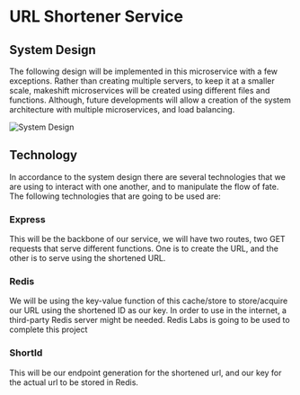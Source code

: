 # URL Shortener Service
## System Design

The following design will be implemented in this microservice with a few exceptions. Rather than creating multiple servers, to keep it at a smaller scale, makeshift microservices will be created using different files and functions. Although, future developments will allow a creation of the system architecture with multiple microservices, and load balancing.

![System Design](https://ci6.googleusercontent.com/proxy/x-3Jp_bcsDe1fEX4C-rzKuUXGFbR57F8INu4kwJrh_BvrbolJ06iMAW2_sIaGcnQm0l87Aym4CO-q10J73Hftz19Pq3mnzsJBO4D3o1oWdpIyxMarY-fUFSLL-ptdBkEbITHYhfAwqxA39AAnC67CgUCzmOSwAoz5-pnTLk6RcEzCxT7gUVRFDgC1z2n6ZnCtwQXhAo4CTRgGpEPaokFXLcrx5W_GetSEn5njwSjrvT1sQt4TB8GBxKJ1aUNMjOx0gJ6ZV46whot_431toygZJdJNL4b99h74kWL6LpEieKILzRsPTxtHhg0rCCfDw=s0-d-e1-ft#https://documents.lucidchart.com/documents/737ee494-3a9e-4e0a-9ab4-f62a99e9f4cb/pages/0_0?a=1323&x=36&y=-200&w=1649&h=1760&store=1&accept=image%2F*&auth=LCA%20d02cc3399655e9403ff54aacc0a40052ae7370b5-ts%3D1515273309)

## Technology

In accordance to the system design there are several technologies that we are using to interact with one another, and to manipulate the flow of fate. The following technologies that are going to be used are:

### Express

This will be the backbone of our service, we will have two routes, two GET requests that serve different functions. One is to create the URL, and the other is to serve using the shortened URL. 

### Redis

We will be using the key-value function of this cache/store to store/acquire our URL using the shortened ID as our key. In order to use in the internet, a third-party Redis server might be needed. Redis Labs is going to be used to complete this project

### ShortId

This will be our endpoint generation for the shortened url, and our key for the actual url to be stored in Redis.